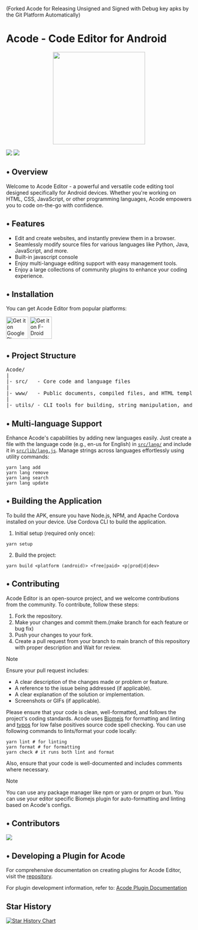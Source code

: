 (Forked Acode for Releasing Unsigned and Signed with Debug key apks by the Git Platform Automatically)

# Acode - Code Editor for Android

<p align="center">
  <img src='res/logo_1.png' width='250'>
</p>

[![](https://img.shields.io/endpoint?logo=telegram&label=Acode&style=flat&url=https%3A%2F%2Facode.app%2Fapi%2Ftelegram-members-count)](https://t.me/foxdebug_acode) [![](https://dcbadge.vercel.app/api/server/vVxVWYUAWD?style=flat)](https://discord.gg/vVxVWYUAWD)

## • Overview

Welcome to Acode Editor - a powerful and versatile code editing tool designed specifically for Android devices. Whether you're working on HTML, CSS, JavaScript, or other programming languages, Acode empowers you to code on-the-go with confidence.

## • Features

- Edit and create websites, and instantly preview them in a browser.
- Seamlessly modify source files for various languages like Python, Java, JavaScript, and more.
- Built-in javascript console
- Enjoy multi-language editing support with easy management tools.
- Enjoy a large collections of community plugins to enhance your coding experience.

## • Installation

You can get Acode Editor from popular platforms:

[<img src="https://play.google.com/intl/en_us/badges/images/generic/en-play-badge.png" alt="Get it on Google Play" height="60">](https://play.google.com/store/apps/details?id=com.foxdebug.acodefree) [<img src="https://fdroid.gitlab.io/artwork/badge/get-it-on.png" alt="Get it on F-Droid" height="60"/>](https://www.f-droid.org/packages/com.foxdebug.acode/)

## • Project Structure

<pre>
Acode/
|
|- src/   - Core code and language files
|
|- www/   - Public documents, compiled files, and HTML templates
|
|- utils/ - CLI tools for building, string manipulation, and more
</pre>

## • Multi-language Support

Enhance Acode's capabilities by adding new languages easily. Just create a file with the language code (e.g., en-us for English) in [`src/lang/`](https://github.com/Acode-Foundation/Acode/tree/main/src/lang) and include it in [`src/lib/lang.js`](https://github.com/Acode-Foundation/Acode/blob/main/src/lib/lang.js). Manage strings across languages effortlessly using utility commands:

```shell
yarn lang add
yarn lang remove
yarn lang search
yarn lang update
```

## • Building the Application

To build the APK, ensure you have Node.js, NPM, and Apache Cordova installed on your device. Use Cordova CLI to build the application.

1. Initial setup (required only once):

```shell
yarn setup
```

2. Build the project:

```shell
yarn build <platform (android)> <free|paid> <p|prod|d|dev>
```

## • Contributing

Acode Editor is an open-source project, and we welcome contributions from the community. To contribute, follow these steps:

1. Fork the repository.
2. Make your changes and commit them.(make branch for each feature or bug fix)
3. Push your changes to your fork.
4. Create a pull request from your branch to main branch of this repository with proper description and Wait for review.

> [!Note]
> Ensure your pull request includes:
> - A clear description of the changes made or problem or feature.
> - A reference to the issue being addressed (if applicable).
> - A clear explanation of the solution or implementation.
> - Screenshots or GIFs (if applicable).

Please ensure that your code is clean, well-formatted, and follows the project's coding standards. Acode uses [Biomejs](https://biomejs.dev/) for formatting and linting and [typos](https://github.com/crate-ci/typos) for low false positives source code spell checking. You can use following commands to lints/format your code locally:
```shell
yarn lint # for linting
yarn format # for formatting
yarn check # it runs both lint and format
```
Also, ensure that your code is well-documented and includes comments where necessary.

> [!Note]
> You can use any package manager like npm or yarn or pnpm or bun.
> You can use your editor specific Biomejs plugin for auto-formatting and linting based on Acode's configs.

## • Contributors

<a href="https://github.com/Acode-Foundation/Acode/graphs/contributors">
  <img src="https://contrib.rocks/image?repo=Acode-Foundation/Acode" />
</a>

## • Developing a Plugin for Acode

For comprehensive documentation on creating plugins for Acode Editor, visit the [repository](https://github.com/Acode-Foundation/acode-plugin).

For plugin development information, refer to: [Acode Plugin Documentation](https://docs.acode.app/)

## Star History

<a href="https://star-history.com/#Acode-Foundation/Acode&Date">
 <picture>
   <source media="(prefers-color-scheme: dark)" srcset="https://api.star-history.com/svg?repos=Acode-Foundation/Acode&type=Date&theme=dark" />
   <source media="(prefers-color-scheme: light)" srcset="https://api.star-history.com/svg?repos=Acode-Foundation/Acode&type=Date" />
   <img alt="Star History Chart" src="https://api.star-history.com/svg?repos=Acode-Foundation/Acode&type=Date" />
 </picture>
</a>
